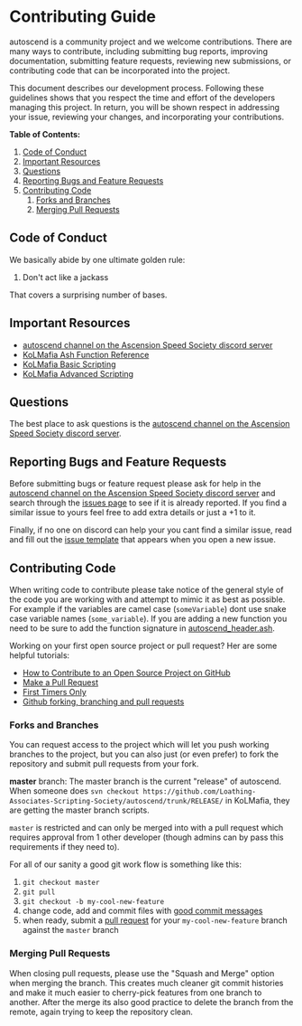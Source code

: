 # Contributing Guide

autoscend is a community project and we welcome contributions. There are many ways to contribute, including submitting bug reports, improving documentation, submitting feature requests, reviewing new submissions, or contributing code that can be incorporated into the project.

This document describes our development process. Following these guidelines shows that you respect the time and effort of the developers managing this project. In return, you will be shown respect in addressing your issue, reviewing your changes, and incorporating your contributions.

**Table of Contents:**

1. [Code of Conduct](#code-of-conduct)
2. [Important Resources](#important-resources)
3. [Questions](#questions)
4. [Reporting Bugs and Feature Requests](#reporting-bugs-and-feature-requests)
5. [Contributing Code](#contributing-code)
	1. [Forks and Branches](#forks-and-branches)
	2. [Merging Pull Requests](#merging-pull-requests)


## Code of Conduct

We basically abide by one ultimate golden rule:

1. Don't act like a jackass

That covers a surprising number of bases.

## Important Resources

* [autoscend channel on the Ascension Speed Society discord server](https://discord.gg/96xZxv3)
* [KoLMafia Ash Function Reference](https://wiki.kolmafia.us/index.php?title=Ash_Functions)
* [KoLMafia Basic Scripting](http://kolmafia.sourceforge.net/scripting.html)
* [KoLMafia Advanced Scripting](http://kolmafia.sourceforge.net/advanced.html)

## Questions

The best place to ask questions is the [autoscend channel on the Ascension Speed Society discord server](https://discord.gg/96xZxv3).

## Reporting Bugs and Feature Requests

Before submitting bugs or feature request please ask for help in the [autoscend channel on the Ascension Speed Society discord server](https://discord.gg/96xZxv3) and search through the [issues page](https://github.com/Loathing-Associates-Scripting-Society/autoscend/issues) to see if it is already reported. If you find a similar issue to yours feel free to add extra details or just a +1 to it.

Finally, if no one on discord can help your you cant find a similar issue, read and fill out the [issue template](./ISSUE_TEMPLATE.md) that appears when you open a new issue.

## Contributing Code

When writing code to contribute please take notice of the general style of the code you are working with and attempt to mimic it as best as possible. For example if the variables are camel case (`someVariable`) dont use snake case variable names (`some_variable`). If you are adding a new function you need to be sure to add the function signature in [autoscend_header.ash](../RELEASE/scripts/autoscend/autoscend_header.ash).

Working on your first open source project or pull request? Her are some helpful tutorials:

* [How to Contribute to an Open Source Project on GitHub][1]
* [Make a Pull Request][2]
* [First Timers Only][3]
* [Github forking, branching and pull requests][4]

### Forks and Branches
You can request access to the project which will let you push working branches to the project, but you can also just (or even prefer) to fork the repository and submit pull requests from your fork.

**master** branch:
The master branch is the current "release" of autoscend. When someone does `svn checkout https://github.com/Loathing-Associates-Scripting-Society/autoscend/trunk/RELEASE/` in KoLMafia, they are getting the master branch scripts.

`master` is restricted and can only be merged into with a pull request which requires approval from 1 other developer (though admins can by pass this requirements if they need to).

For all of our sanity a good git work flow is something like this:
1. `git checkout master`
2. `git pull`
3. `git checkout -b my-cool-new-feature`
4. change code, add and commit files with [good commit messages][5]
5. when ready, submit a [pull request](https://github.com/Loathing-Associates-Scripting-Society/autoscend/compare/beta...Loathing-Associates-Scripting-Society:master) for your `my-cool-new-feature` branch against the `master` branch

### Merging Pull Requests
When closing pull requests, please use the "Squash and Merge" option when merging the branch. This creates much cleaner git commit histories and make it much easier to cherry-pick features from one branch to another. After the merge its also good practice to delete the branch from the remote, again trying to keep the repository clean.

[1]: https://egghead.io/series/how-to-contribute-to-an-open-source-project-on-github
[2]: http://makeapullrequest.com/
[3]: http://www.firsttimersonly.com
[4]: https://gist.github.com/Chaser324/ce0505fbed06b947d962
[5]: http://tbaggery.com/2008/04/19/a-note-about-git-commit-messages.html
